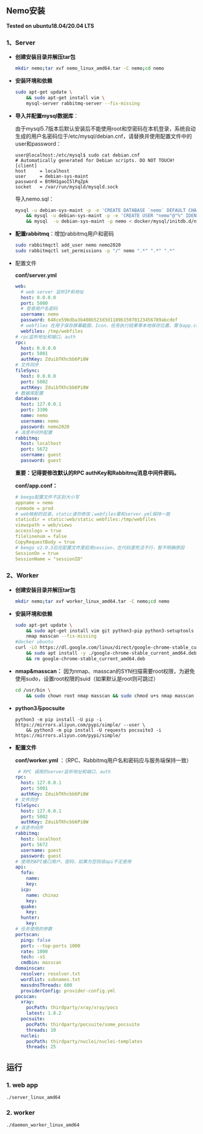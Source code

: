 ## Nemo安装

**Tested on ubuntu18.04/20.04 LTS**

### 1、Server 

- **创建安装目录并解压tar包**

  ```bash
  mkdir nemo;tar xvf nemo_linux_amd64.tar -C nemo;cd nemo
  ```

- **安装环境和依赖**

  ```bash
  sudo apt-get update \
      && sudo apt-get install vim \
      mysql-server rabbitmq-server --fix-missing
  ```

- **导入并配置mysql数据库**：

  由于mysql5.7版本后默认安装后不能使用root和空密码在本机登录，系统自动生成的用户名密码位于/etc/mysql/debian.cnf，请替换并使用配置文件中的user和password：

  ```
  user@localhost:/etc/mysql$ sudo cat debian.cnf
  # Automatically generated for Debian scripts. DO NOT TOUCH!
  [client]
  host     = localhost
  user     = debian-sys-maint
  password = BtRH1gaoI5lPqZpk
  socket   = /var/run/mysqld/mysqld.sock
  ```

  导入nemo.sql：

  ```bash
  mysql -u debian-sys-maint -p -e 'CREATE DATABASE `nemo` DEFAULT CHARACTER SET utf8mb4;' \
      && mysql -u debian-sys-maint -p -e 'CREATE USER "nemo"@"%" IDENTIFIED BY "nemo2020";GRANT ALL PRIVILEGES ON nemo.* TO "nemo"@"%";FLUSH PRIVILEGES;' \
      && mysql  -u debian-sys-maint -p nemo < docker/mysql/initdb.d/nemo.sql 
  ```

- **配置rabbitmq**：增加rabbitmq用户和密码

  ```bash
  sudo rabbitmqctl add_user nemo nemo2020
  sudo rabbitmqctl set_permissions -p "/" nemo ".*" ".*" ".*"
  ```

- 配置文件

  **conf/server.yml**

  ```yaml
  web:
    # web server 监听IP和地址
    host: 0.0.0.0
    port: 5000
    # 登录用户名密码
    username: nemo
    password: 648ce596dba3b408b523d3d1189b15070123456789abcdef
    # webfiles 在用于保存屏幕截图、Icon、任务执行结果等本地保存位置，需与app.conf中与staticdir映射地址保持一致
    webfiles: /tmp/webfiles
  # rpc监听地址和端口、auth
  rpc: 
    host: 0.0.0.0
    port: 5001
    authKey: ZduibTKhcbb6Pi8W
  # 文件同步
  fileSync:
    host: 0.0.0.0
    port: 5002
    authKey: ZduibTKhcbb6Pi8W
  # 数据库配置
  database:
    host: 127.0.0.1
    port: 3306
    name: nemo
    username: nemo
    password: nemo2020
  # 消息中间件配置
  rabbitmq: 
    host: localhost
    port: 5672
    username: guest
    password: guest
  ```

  
    **重要：记得要修改默认的RPC authKey和Rabbitmq消息中间件密码。**
  
    **conf/app.conf：**
  
    ```yaml
    # beego配置文件不区别大小写
    appname = nemo
    runmode = prod
    # web映射的目录，static请勿修改；webfiles需和server.yml保持一致
    staticdir = static:web/static webfiles:/tmp/webfiles
    viewspath = web/views
    accesslogs = true
    filelinenum = false
    CopyRequestBody = true
    # beego v2.0.3后在配置文件里启用session，在代码里死活不行，暂不明确原因
    SessionOn = true
    SessionName = "sessionID"
    ```



### 2、Worker

- **创建安装目录并解压tar包**

  ```bash
  mkdir nemo;tar xvf worker_linux_amd64.tar -C nemo;cd nemo
  ```

- **安装环境和依赖**

  ```bash
  sudo apt-get update \
      && sudo apt-get install vim git python3-pip python3-setuptools \
      nmap masscan --fix-missing
  #docker ubuntu
  curl -LO https://dl.google.com/linux/direct/google-chrome-stable_current_amd64.deb \
      && sudo apt install -y ./google-chrome-stable_current_amd64.deb \
      && rm google-chrome-stable_current_amd64.deb
  ```


- **nmap&masscan：** 因为nmap、masscan的SYN扫描需要root权限，为避免使用sudo，设置root权限的suid（如果默认是root则可跳过）

  ```bash
  cd /usr/bin \
      && sudo chown root nmap masscan && sudo chmod u+s nmap masscan 
  ```

- **python3与pocsuite**

  ```
  python3 -m pip install -U pip -i https://mirrors.aliyun.com/pypi/simple/ --user \
      && python3 -m pip install -U requests pocsuite3 -i https://mirrors.aliyun.com/pypi/simple/
  ```

- **配置文件**

  **conf/worker.yml** ：（RPC、Rabbitmq用户名和密码应与服务端保持一致）

  ```yaml
   # RPC 调用的server监听地址和端口、auth
  rpc:
    host: 127.0.0.1
    port: 5001
    authKey: ZduibTKhcbb6Pi8W
  # 文件同步
  fileSync:
    host: 127.0.0.1
    port: 5002
    authKey: ZduibTKhcbb6Pi8W
  # 消息中间件
  rabbitmq: 
    host: localhost
    port: 5672
    username: guest
    password: guest
  # 使用的API接口用户、密码，如果为空则该api不无使用
  api:
    fofa:
      name:
      key:
    icp:
      name: chinaz
      key:
    quake:
      key:
    hunter:
      key:
  # 任务使用的参数
  portscan:
    ping: false
    port: --top-ports 1000
    rate: 1000
    tech: -sS
    cmdbin: masscan
  domainscan:
    resolver: resolver.txt
    wordlist: subnames.txt
    massdnsThreads: 600
    providerConfig: provider-config.yml
  pocscan:
    xray:
      pocPath: thirdparty/xray/xray/pocs
      latest: 1.8.2
    pocsuite:
      pocPath: thirdparty/pocsuite/some_pocsuite
      threads: 10
    nuclei:
      pocPath: thirdparty/nuclei/nuclei-templates
      threads: 25
  ```

## 运行

 ### 1. web app

   ```
./server_linux_amd64
   ```

### 2. worker

   ```bash
./daemon_worker_linux_amd64
   ```

